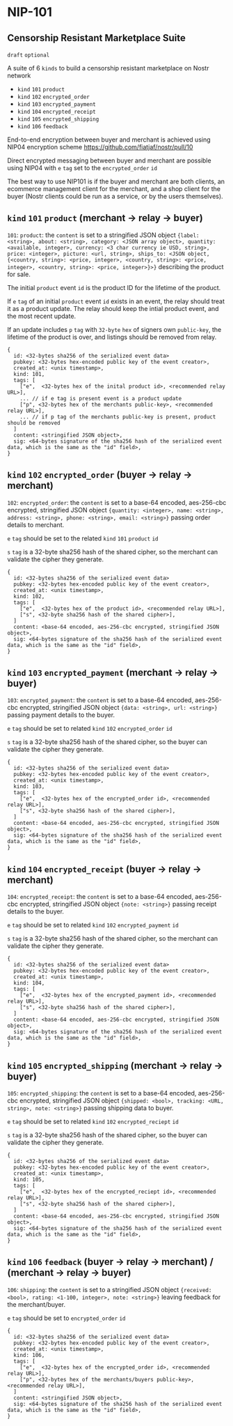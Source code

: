 NIP-101
======

Censorship Resistant Marketplace Suite
--------------------------------------

`draft` `optional`

A suite of 6 `kinds` to build a censorship resistant marketplace on Nostr network

* `kind` `101` `product`
* `kind` `102` `encrypted_order`
* `kind` `103` `encrypted_payment`
* `kind` `104` `encrypted_receipt`
* `kind` `105` `encrypted_shipping`
* `kind` `106` `feedback`

End-to-end encryption between buyer and merchant is achieved using NIP04 encryption scheme https://github.com/fiatjaf/nostr/pull/10

Direct encrypted messaging between buyer and merchant are possible using NIP04 with `e` `tag` set to the `encrypted_order` `id` 

The best way to use NIP101 is if the buyer and merchant are both clients, an ecommerce management client for the merchant, and a shop client for the buyer (Nostr clients could be run as a service, or by the users themselves).   

## `kind` `101` `product` (merchant -> relay -> buyer)

`101`: `product`: the `content` is set to a stringified JSON object `{label: <string>, about: <string>, category: <JSON array object>, quantity: <available, integer>, currency: <3 char currency ie USD, string>, price: <integer>, picture: <url, string>, ships_to: <JSON object, {<country, string>: <price, integer>, <country, string>: <price, integer>, <country, string>: <price, integer>}>}` describing the product for sale.

The initial `product` event `id` is the product ID for the lifetime of the product. 

If `e` `tag` of an initial `product` event `id` exists in an event, the relay should treat it as a product update. The relay should keep the intial product event, and the most recent update.

If an update includes `p` `tag` with `32-byte` `hex` of signers own `public-key`, the lifetime of the product is over, and listings should be removed from relay.


    {
      id: <32-bytes sha256 of the serialized event data>
      pubkey: <32-bytes hex-encoded public key of the event creator>,
      created_at: <unix timestamp>,
      kind: 101,
      tags: [
        ["e",  <32-bytes hex of the inital product id>, <recommended relay URL>],
        ... // if e tag is present event is a product update
        ["p", <32-bytes hex of the merchants public-key>, <recommended relay URL>],
        ... // if p tag of the merchants public-key is present, product should be removed
      ]
      content: <stringified JSON object>,
      sig: <64-bytes signature of the sha256 hash of the serialized event data, which is the same as the "id" field>,
    }


## `kind` `102` `encrypted_order` (buyer -> relay -> merchant)

`102`: `encrypted_order`: the `content` is set to a base-64 encoded, aes-256-cbc encrypted, stringified JSON object `{quantity: <integer>, name: <string>, address: <string>, phone: <string>, email: <string>}` passing order details to merchant.

`e` `tag` should be set to the related `kind` `101` `product` `id`

`s` `tag` is a 32-byte sha256 hash of the shared cipher, so the merchant can validate the cipher they generate.

    {
      id: <32-bytes sha256 of the serialized event data>
      pubkey: <32-bytes hex-encoded public key of the event creator>,
      created_at: <unix timestamp>,
      kind: 102,
      tags: [
        ["e",  <32-bytes hex of the product id>, <recommended relay URL>],
        ["s", <32-byte sha256 hash of the shared cipher>],
      ]
      content: <base-64 encoded, aes-256-cbc encrypted, stringified JSON object>,
      sig: <64-bytes signature of the sha256 hash of the serialized event data, which is the same as the "id" field>,
    }

## `kind` `103` `encrypted_payment` (merchant -> relay -> buyer)

`103`: `encrypted_payment`: the `content` is set to a base-64 encoded, aes-256-cbc encrypted, stringified JSON object `{data: <string>, url: <string>}` passing payment details to the buyer.

`e` `tag` should be set to related `kind` `102` `encrypted_order` `id`

`s` `tag` is a 32-byte sha256 hash of the shared cipher, so the buyer can validate the cipher they generate.

    {
      id: <32-bytes sha256 of the serialized event data>
      pubkey: <32-bytes hex-encoded public key of the event creator>,
      created_at: <unix timestamp>,
      kind: 103,
      tags: [
        ["e",  <32-bytes hex of the encrypted_order id>, <recommended relay URL>],
        ["s", <32-byte sha256 hash of the shared cipher>],
      ]
      content: <base-64 encoded, aes-256-cbc encrypted, stringified JSON object>,
      sig: <64-bytes signature of the sha256 hash of the serialized event data, which is the same as the "id" field>,
    }

## `kind` `104` `encrypted_receipt` (buyer -> relay -> merchant)

`104`: `encrypted_receipt`: the `content` is set to a base-64 encoded, aes-256-cbc encrypted, stringified JSON object `{note: <string>}` passing receipt details to the buyer.

`e` `tag` should be set to related `kind` `102` `encrypted_payment` `id`

`s` `tag` is a 32-byte sha256 hash of the shared cipher, so the merchant can validate the cipher they generate.

    {
      id: <32-bytes sha256 of the serialized event data>
      pubkey: <32-bytes hex-encoded public key of the event creator>,
      created_at: <unix timestamp>,
      kind: 104,
      tags: [
        ["e",  <32-bytes hex of the encrypted_payment id>, <recommended relay URL>],
        ["s", <32-byte sha256 hash of the shared cipher>],
      ]
      content: <base-64 encoded, aes-256-cbc encrypted, stringified JSON object>,
      sig: <64-bytes signature of the sha256 hash of the serialized event data, which is the same as the "id" field>,
    }

## `kind` `105` `encrypted_shipping` (merchant -> relay -> buyer)

`105`: `encrypted_shipping`: the `content` is set to a base-64 encoded, aes-256-cbc encrypted, stringified JSON object `{shipped: <bool>, tracking: <URL, string>, note: <string>}` passing shipping data to buyer.

`e` `tag` should be set to related `kind` `102` `encrypted_reciept` `id`

`s` `tag` is a 32-byte sha256 hash of the shared cipher, so the buyer can validate the cipher they generate.

    {
      id: <32-bytes sha256 of the serialized event data>
      pubkey: <32-bytes hex-encoded public key of the event creator>,
      created_at: <unix timestamp>,
      kind: 105,
      tags: [
        ["e",  <32-bytes hex of the encrypted_reciept id>, <recommended relay URL>],
        ["s", <32-byte sha256 hash of the shared cipher>],
      ]
      content: <base-64 encoded, aes-256-cbc encrypted, stringified JSON object>,
      sig: <64-bytes signature of the sha256 hash of the serialized event data, which is the same as the "id" field>,
    }

## `kind` `106` `feedback` (buyer -> relay -> merchant) / (merchant -> relay -> buyer)

`106`: `shipping`: the `content` is set to a stringified JSON object `{received: <bool>, rating: <1-100, integer>, note: <string>}` leaving feedback for the merchant/buyer.

`e` `tag` should be set to `encrypted_order` `id`

    {
      id: <32-bytes sha256 of the serialized event data>
      pubkey: <32-bytes hex-encoded public key of the event creator>,
      created_at: <unix timestamp>,
      kind: 106,
      tags: [
        ["e",  <32-bytes hex of the encrypted_order id>, <recommended relay URL>],
        ["p", <32-bytes hex of the merchants/buyers public-key>, <recommended relay URL>],
      ]
      content: <stringified JSON object>,
      sig: <64-bytes signature of the sha256 hash of the serialized event data, which is the same as the "id" field>,
    }
